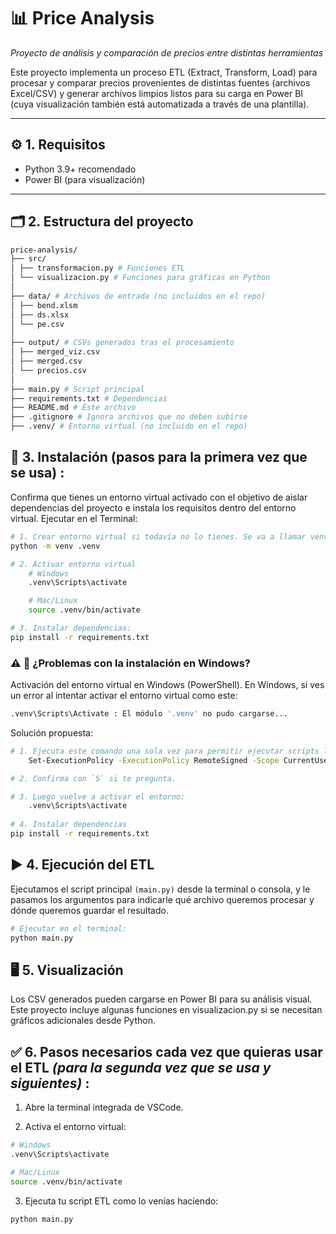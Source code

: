 # 📊 Price Analysis

*Proyecto de análisis y comparación de precios entre distintas herramientas*

Este proyecto implementa un proceso ETL (Extract, Transform, Load) para procesar y comparar precios provenientes de distintas fuentes (archivos Excel/CSV) y generar archivos limpios listos para su carga en Power BI (cuya visualización también está automatizada a través de una plantilla).

---

## ⚙️ 1. Requisitos

- Python 3.9+ recomendado
- Power BI (para visualización)

---

## 🗂️ 2. Estructura del proyecto

```bash
price-analysis/
├── src/
│ ├── transformacion.py # Funciones ETL
│ └── visualizacion.py # Funciones para gráficas en Python
│
├── data/ # Archivos de entrada (no incluidos en el repo)
│ ├── bend.xlsm
│ ├── ds.xlsx
│ └── pe.csv
│
├── output/ # CSVs generados tras el procesamiento
│ ├── merged_viz.csv
│ ├── merged.csv
│ └── precios.csv
│
├── main.py # Script principal
├── requirements.txt # Dependencias
├── README.md # Este archivo
├── .gitignore # Ignora archivos que no deben subirse
├── .venv/ # Entorno virtual (no incluido en el repo)
```

## 🚀 3. Instalación (pasos para la primera vez que se usa) :

Confirma que tienes un entorno virtual activado con el objetivo de aislar dependencias del proyecto e instala los requisitos dentro del entorno virtual. Ejecutar en el Terminal:

```bash
# 1. Crear entorno virtual si todavía no lo tienes. Se va a llamar venv por convención.
python -m venv .venv

# 2. Activar entorno virtual 
    # Windows
    .venv\Scripts\activate

    # Mac/Linux
    source .venv/bin/activate

# 3. Instalar dependencias: 
pip install -r requirements.txt
```

### ⚠️ 🚨 ¿Problemas con la instalación en Windows?
Activación del entorno virtual en Windows (PowerShell). En Windows, si ves un error al intentar activar el entorno virtual como este:
```bash
.venv\Scripts\Activate : El módulo '.venv' no pudo cargarse...
```
Solución propuesta:

```bash
# 1. Ejecuta este comando una sola vez para permitir ejecutar scripts locales:
    Set-ExecutionPolicy -ExecutionPolicy RemoteSigned -Scope CurrentUser

# 2. Confirma con `S` si te pregunta.

# 3. Luego vuelve a activar el entorno:
    .venv\Scripts\activate
    
# 4. Instalar dependencias
pip install -r requirements.txt
```

## ▶️ 4. Ejecución del ETL 
Ejecutamos el script principal `(main.py)` desde la terminal o consola, y le pasamos los argumentos para indicarle qué archivo queremos procesar y dónde queremos guardar el resultado.

```bash
# Ejecutar en el terminal:
python main.py 
```


## 🖥️ 5.  Visualización
Los CSV generados pueden cargarse en Power BI para su análisis visual. Este proyecto incluye algunas funciones en visualizacion.py si se necesitan gráficos adicionales desde Python.


## ✅ 6. Pasos necesarios cada vez que quieras usar el ETL *(para la segunda vez que se usa y siguientes)* :
1. Abre la terminal integrada de VSCode.

2. Activa el entorno virtual:
```bash
# Windows
.venv\Scripts\activate

# Mac/Linux
source .venv/bin/activate
```

3. Ejecuta tu script ETL como lo venías haciendo:
```bash
python main.py
```